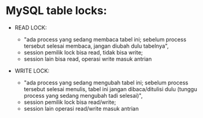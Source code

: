 # MySQL table locks:

- READ LOCK: 
    - "ada process yang sedang membaca tabel ini; sebelum process tersebut selesai membaca, jangan diubah dulu tabelnya", 
    - session pemilik lock bisa read, tidak bisa write; 
    - session lain bisa read, operasi write masuk antrian

- WRITE LOCK: 
    - "ada process yang sedang mengubah tabel ini; sebelum process tersebut selesai menulis, tabel ini jangan dibaca/ditulisi dulu (tunggu process yang sedang mengubah tadi selesai)", 
    - session pemilik lock bisa read/write; 
    - session lain operasi read/write masuk antrian 
